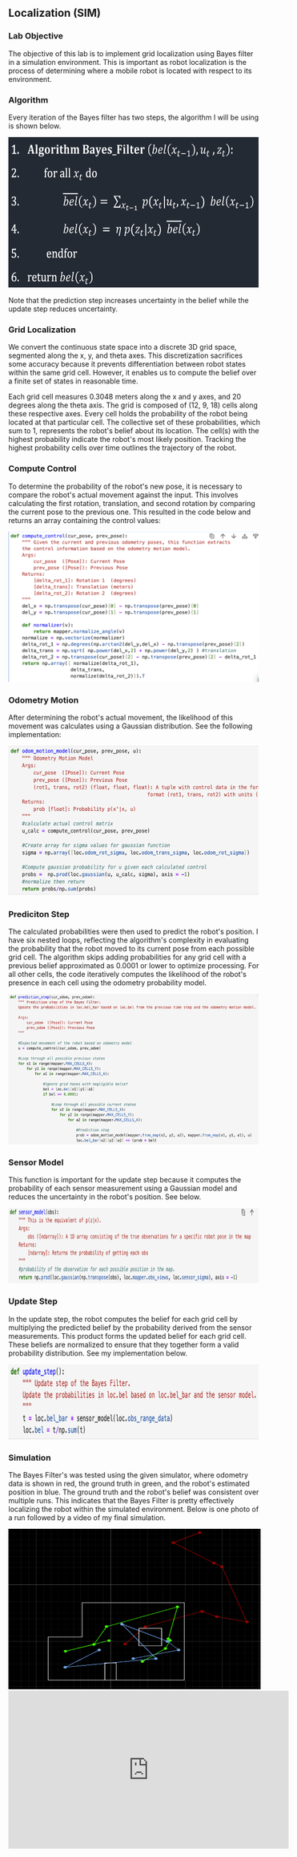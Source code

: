 ## Localization (SIM)

### Lab Objective
The objective of this lab is to implement grid localization using Bayes filter in a simulation environment. This is important as robot localization is the process of determining where a 
mobile robot is located with respect to its environment.

### Algorithm

Every iteration of the Bayes filter has two steps, the algorithm I will be using is shown below.

<img src="https://github.com/segergabriel/FastRobots/blob/main/images/10algo.png?raw=true" width="500" height="300">

Note that the prediction step increases uncertainty in the belief while the update step reduces uncertainty.

### Grid Localization

We convert the continuous state space into a discrete 3D grid space, segmented along the x, y, and theta axes. This discretization sacrifices some accuracy because it prevents differentiation between robot states within the same grid cell. However, it enables us to compute the belief over a finite set of states in reasonable time.

Each grid cell measures 0.3048 meters along the x and y axes, and 20 degrees along the theta axis. The grid is composed of (12, 9, 18) cells along these respective axes. Every cell holds the probability of the robot being located at that particular cell. The collective set of these probabilities, which sum to 1, represents the robot's belief about its location. The cell(s) with the highest probability indicate the robot's most likely position. Tracking the highest probability cells over time outlines the trajectory of the robot.

### Compute Control

To determine the probability of the robot's new pose, it is necessary to compare the robot's actual movement against the input. This involves calculating the first rotation, translation, and second rotation by comparing the current pose to the previous one. This resulted in the code below and returns an array containing the control values:

<img src="https://github.com/segergabriel/FastRobots/blob/main/images/10compute.png?raw=true" width="500" height="300">

### Odometry Motion 

After determining the robot's actual movement, the likelihood of this movement was calculates using a Gaussian distribution. See the following implementation:

<img src="https://github.com/segergabriel/FastRobots/blob/main/images/10odom.png?raw=true" width="500" height="300">

### Prediciton Step

The calculated probabilities were then used to predict the robot's position. I have six nested loops, reflecting the algorithm's complexity in evaluating the probability that the robot moved to its current pose from each possible grid cell. The algorithm skips adding probabilities for any grid cell with a previous belief approximated as 0.0001 or lower to optimize processing. For all other cells, the code iteratively computes the likelihood of the robot's presence in each cell using the odometry probability model.

<img src="https://github.com/segergabriel/FastRobots/blob/main/images/10pred.png?raw=true" width="500" height="300">

### Sensor Model

This function is important for the update step because it computes the probability of each sensor measurement using a Gaussian model and reduces the uncertainty in the robot's position. See below.

<img src="https://github.com/segergabriel/FastRobots/blob/main/images/10sensor.png?raw=true" width="500" height="150">

### Update Step

In the update step, the robot computes the belief for each grid cell by multiplying the predicted belief by the probability derived from the sensor measurements. This product forms the updated belief for each grid cell. These beliefs are normalized to ensure that they together form a valid probability distribution. See my implementation below. 

<img src="https://github.com/segergabriel/FastRobots/blob/main/images/10update.png?raw=true" width="500" height="150">

### Simulation

The Bayes Filter's was tested using the given simulator, where odometry data is shown in red, the ground truth in green, and the robot's estimated position in blue. The ground truth and the robot's belief was consistent over multiple runs. This indicates that the Bayes Filter is pretty effectively localizing the robot within the simulated environment. Below is one photo of a run followed by a video of my final simulation. 

<img src="https://github.com/segergabriel/FastRobots/blob/main/images/10sim.png?raw=true" width="560" height="320">

<iframe width="560" height="315" src="https://www.youtube.com/embed/XkgqxqXsHP8" frameborder="0" allow="accelerometer; autoplay; clipboard-write; encrypted-media; gyroscope; picture-in-picture" allowfullscreen></iframe>
